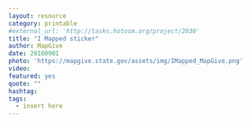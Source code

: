 ```yaml
---
layout: resource
category: printable
#external_url: 'http://tasks.hotosm.org/project/2030'
title: "I Mapped sticker"
author: MapGive
date: 20160901
photo: 'https://mapgive.state.gov/assets/img/IMapped_MapGive.png'
video: 
featured: yes
quote: ""
hashtag:
tags:
  - insert here
---
```

